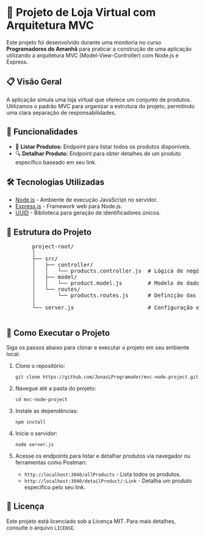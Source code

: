 <!DOCTYPE html>
<html lang="pt-BR">
<body>
    <h1>🛒 Projeto de Loja Virtual com Arquitetura MVC</h1>
    <p>Este projeto foi desenvolvido durante uma monitoria no curso <strong>Programadores do Amanhã</strong> para praticar a construção de uma aplicação utilizando a arquitetura MVC (Model-View-Controller) com Node.js e Express.</p>
    <h2>📋 Visão Geral</h2>
    <p>A aplicação simula uma loja virtual que oferece um conjunto de produtos. Utilizamos o padrão MVC para organizar a estrutura do projeto, permitindo uma clara separação de responsabilidades.</p>
    <h2>🚀 Funcionalidades</h2>
    <ul>
        <li>📄 <strong>Listar Produtos:</strong> Endpoint para listar todos os produtos disponíveis.</li>
        <li>🔍 <strong>Detalhar Produto:</strong> Endpoint para obter detalhes de um produto específico baseado em seu link.</li>
    </ul>
    <h2>🛠️ Tecnologias Utilizadas</h2>
    <ul>
        <li><a href="https://nodejs.org/">Node.js</a> - Ambiente de execução JavaScript no servidor.</li>
        <li><a href="https://expressjs.com/">Express.js</a> - Framework web para Node.js.</li>
        <li><a href="https://www.npmjs.com/package/uuid">UUID</a> - Biblioteca para geração de identificadores únicos.</li>
    </ul>
    <h2>📂 Estrutura do Projeto</h2>
    <pre>
        project-root/
        │
        ├── src/
        │   ├── controller/
        │   │   └── products.controller.js  # Lógica de negócios e manipulação dos produtos
        │   ├── model/
        │   │   └── product.model.js        # Modelo de dados do produto
        │   └── routes/
        │       └── products.routes.js      # Definição das rotas da APIseu-usuario
        │
        └── server.js                       # Configuração e inicialização do servidor
    </pre>
    <h2>🔧 Como Executar o Projeto</h2>
    <p>Siga os passos abaixo para clonar e executar o projeto em seu ambiente local:</p>
    <ol>
        <li>Clone o repositório:
            <pre><code>git clone https://github.com/JonasLProgramador/mvc-node-project.git</code></pre>
        </li>
        <li>Navegue até a pasta do projeto:
            <pre><code>cd mvc-node-project</code></pre>
        </li>
        <li>Instale as dependências:
            <pre><code>npm install</code></pre>
        </li>
        <li>Inicie o servidor:
            <pre><code>node server.js</code></pre>
        </li>
        <li>Acesse os endpoints para listar e detalhar produtos via navegador ou ferramentas como Postman:</li>
        <ul>
            <li><code>http://localhost:3040/allProducts</code> - Lista todos os produtos.</li>
            <li><code>http://localhost:3040/detailProduct/:Link</code> - Detalha um produto específico pelo seu link.</li>
        </ul>
    </ol>
    <h2>📝 Licença</h2>
    <p>Este projeto está licenciado sob a Licença MIT. Para mais detalhes, consulte o arquivo <code>LICENSE</code>.</p>

</body>
</html>
